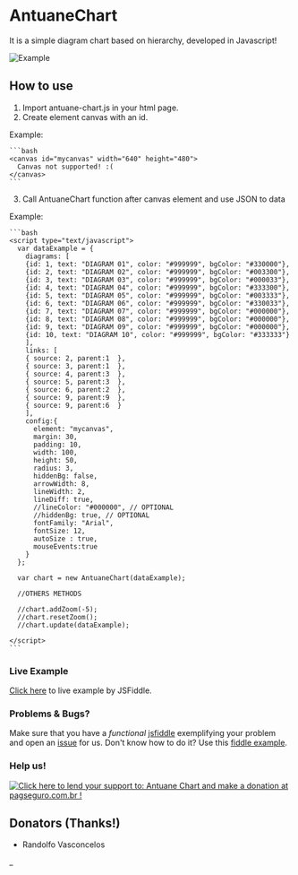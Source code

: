 # AntuaneChart

  It is a simple diagram chart based on hierarchy, developed in Javascript!

  ![Example](https://github.com/antuane/chart/raw/master/example.png)

## How to use

  1. Import antuane-chart.js in your html page.
  2. Create element canvas with an id.

  Example:

    ```bash
    <canvas id="mycanvas" width="640" height="480">
      Canvas not supported! :(
    </canvas>
    ```

  3. Call AntuaneChart function after canvas element and use JSON to data

  Example:

    ```bash
    <script type="text/javascript">
      var dataExample = {
        diagrams: [
        {id: 1, text: "DIAGRAM 01", color: "#999999", bgColor: "#330000"},
        {id: 2, text: "DIAGRAM 02", color: "#999999", bgColor: "#003300"},
        {id: 3, text: "DIAGRAM 03", color: "#999999", bgColor: "#000033"},
        {id: 4, text: "DIAGRAM 04", color: "#999999", bgColor: "#333300"},
        {id: 5, text: "DIAGRAM 05", color: "#999999", bgColor: "#003333"},
        {id: 6, text: "DIAGRAM 06", color: "#999999", bgColor: "#330033"},
        {id: 7, text: "DIAGRAM 07", color: "#999999", bgColor: "#000000"},
        {id: 8, text: "DIAGRAM 08", color: "#999999", bgColor: "#000000"},
        {id: 9, text: "DIAGRAM 09", color: "#999999", bgColor: "#000000"},
        {id: 10, text: "DIAGRAM 10", color: "#999999", bgColor: "#333333"}
        ],
        links: [
        { source: 2, parent:1  },
        { source: 3, parent:1  },
        { source: 4, parent:3  },
        { source: 5, parent:3  },
        { source: 6, parent:2  },
        { source: 9, parent:9  },
        { source: 9, parent:6  }
        ],
        config:{
          element: "mycanvas",
          margin: 30,
          padding: 10,
          width: 100,
          height: 50,
          radius: 3,
          hiddenBg: false,
          arrowWidth: 8,
          lineWidth: 2,
          lineDiff: true,
          //lineColor: "#000000", // OPTIONAL
          //hiddenBg: true, // OPTIONAL
          fontFamily: "Arial",
          fontSize: 12,
          autoSize : true,
          mouseEvents:true
        }
      };

      var chart = new AntuaneChart(dataExample);

      //OTHERS METHODS 

      //chart.addZoom(-5);
      //chart.resetZoom();
      //chart.update(dataExample);

    </script>
    ```

### Live Example

[Click here](http://jsfiddle.net/antuane/7qp15m3v) to live example by JSFiddle.


### Problems & Bugs?

 Make sure that you have a *functional* [jsfiddle](http://jsfiddle.net/) exemplifying your problem and open an [issue](https://github.com/antuane/antuane-chart/issues) for us. Don't know how to do it? Use this [fiddle example](http://jsfiddle.net/antuane/7qp15m3v).


### Help us!

[![Click here to lend your support to: Antuane Chart and make a donation at pagseguro.com.br !](https://p.simg.uol.com.br/out/pagseguro/i/botoes/doacoes/209x48-doar-assina.gif)](https://pagseguro.uol.com.br/checkout/v2/donation.html?currency=BRL&receiverEmail=contato@antuane.com.br)

## Donators (Thanks!)
* Randolfo Vasconcelos





_
